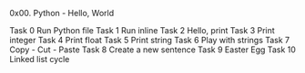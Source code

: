 0x00. Python - Hello, World

Task 0 Run Python file
Task 1 Run inline
Task 2 Hello, print
Task 3 Print integer
Task 4 Print float
Task 5 Print string
Task 6 Play with strings
Task 7 Copy - Cut - Paste
Task 8 Create a new sentence
Task 9 Easter Egg
Task 10 Linked list cycle
